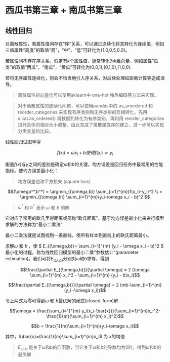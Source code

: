 # 西瓜书第三章 + 南瓜书第三章

## 线性回归

对离散属性，若属性值间存在“序”关系，可以通过连续化将其转化为连续值，例如三值属性“高度”的取值“高”，“中”，“低”可转化为{1.0,0.5,0.0}。

若属性间不存在序关系，假定有$k$个属性值，通常转化为$k$维向量，例如属性“瓜类”的取值“西瓜”，“南瓜”，“黄瓜”可转化为(0,0,1),(0,1,0),(1,0,0).

若将无序属性连续化，则会不恰当地引入序关系，对后续处理如距离计算等造成误导。

> 离散属性的向量化可以使用sklearn中 one-hot 独热编码等方法来实现。

> 对于离散属性的连续化问题，可以使用pandas中的 as_unordered 和 reorder_categories  来实现有序类别和无序类别的互相转化。先用 s.cat.as_ordered() 将数据列转化为有序类别，再利用 reorder_categories 进行具体的相对大小调整。由此完成了离散属性序的建立，进一步可以实现分类变量的比较。

线性回归试图学得

$$f(x_i) = \omega x_i+b 使得f(x_i)\simeq y_i$$

衡量$f(x)$与$y$之间的差别是确定$\omega$和$b$的关键，均方误差是回归任务中最常用的性能指标。使均方误差最小化：

> 均方误差也称平方损失 (square loss)

$$(\omega^*,b^*) = \argmin_{(\omega,b)} \sum_{i=1}^{m}(f(x_i)-y_i)^2 \\
            = \argmin_{(\omega,b)} \sum_{i=1}^{m}(y_i-\omega x_i - b)^2 $$


> $\omega^*$ 和 $b^*$ 表示 $\omega$ 和 $b$ 的解

它对应了常用的欧几里得距离或简称“欧氏距离”。基于均方误差最小化来进行模型求解的方法称为“最小二乘法”

最小二乘法就是试图找到一条直线，使所有样本到直线上的欧氏距离最小。

求解$\omega$ 和 $b$ ，使 $ E_{(\omega,b)}= \sum_{i=1}^{m} (y_i - \omega x_i - b)^2 $ 最小化的过程，称为线性回归模型的最小二乘“参数估计”(parameter estimation)。我们可将$E_{(\omega,b)}$分别对$\omega$和$b$求导，得到

$$\frac{\partial E_{(\omega,b)}}{\partial \omega} = 2 (\omega \sum_{i=1}^{m} x_i^2 - \sum_{i=1}^{m} (y_i - b)x_i)$$


$$\frac{\partial E_{(\omega,b)}}{\partial \omega} = 2 (mb-\sum_{i=1}^{m}(y_i -\omega x_i))$$

令上两式为零可得到$\omega$ 和 $b$最优解的闭式(closed-form)解

$$\omega = \frac{\sum_{i=1}^{m} y_i(x_i-\bar{x})}{\sum_{i=1}^{m}x_i^2-\frac{1}{m}(\sum_{i=1}^{m} x_i)^2}$$

$$b = \frac{1}{m}\sum_{i=1}^{m}(y_i-\omega x_i)$$

其中，$\bar{x}=\frac{1}{m}\sum_{i=1}^{m}x_i$ 为 $x$的均值

> $E_{\omega,b}$ 是关于$\omega$和$b$的凸函数，当它关于$\omega$和$b$的导数均为0时，得到$\omega$和$b$的最优解
